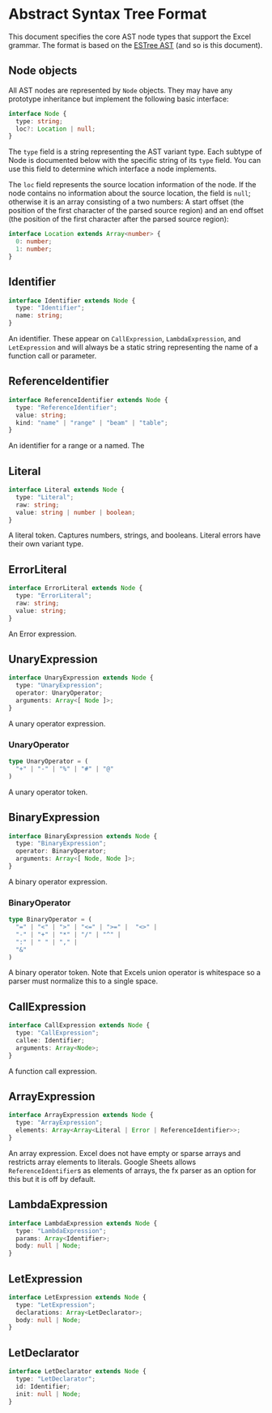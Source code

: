 # Abstract Syntax Tree Format

This document specifies the core AST node types that support the Excel grammar. The format is based on the [ESTree AST](https://github.com/estree/estree) (and so is this document).

## Node objects

All AST nodes are represented by `Node` objects. They may have any prototype inheritance but implement the following basic interface:

```ts
interface Node {
  type: string;
  loc?: Location | null;
}
```

The `type` field is a string representing the AST variant type. Each subtype of Node is documented below with the specific string of its `type` field. You can use this field to determine which interface a node implements.

The `loc` field represents the source location information of the node. If the node contains no information about the source location, the field is `null`; otherwise it is an array consisting of a two numbers: A start offset (the position of the first character of the parsed source region) and an end offset (the position of the first character after the parsed source region):

```ts
interface Location extends Array<number> {
  0: number;
  1: number;
}
```

## Identifier

```ts
interface Identifier extends Node {
  type: "Identifier";
  name: string;
}
```

An identifier. These appear on `CallExpression`, `LambdaExpression`, and `LetExpression` and will always be a static string representing the name of a function call or parameter.

## ReferenceIdentifier

```ts
interface ReferenceIdentifier extends Node {
  type: "ReferenceIdentifier";
  value: string;
  kind: "name" | "range" | "beam" | "table";
}
```

An identifier for a range or a named. The 


## Literal

```ts
interface Literal extends Node {
  type: "Literal";
  raw: string;
  value: string | number | boolean;
}
```

A literal token. Captures numbers, strings, and booleans. Literal errors have their own variant type.

## ErrorLiteral

```ts
interface ErrorLiteral extends Node {
  type: "ErrorLiteral";
  raw: string;
  value: string;
}
```

An Error expression.

## UnaryExpression

```ts
interface UnaryExpression extends Node {
  type: "UnaryExpression";
  operator: UnaryOperator;
  arguments: Array<[ Node ]>;
}
```

A unary operator expression.

### UnaryOperator 

```ts
type UnaryOperator = (
  "+" | "-" | "%" | "#" | "@"
)
```

A unary operator token.

## BinaryExpression

```ts
interface BinaryExpression extends Node {
  type: "BinaryExpression";
  operator: BinaryOperator; 
  arguments: Array<[ Node, Node ]>;
}
```

A binary operator expression.

### BinaryOperator 

```ts
type BinaryOperator = (
  "=" | "<" | ">" | "<=" | ">=" |  "<>" |
  "-" | "+" | "*" | "/" | "^" |
  ":" | " " | "," |
  "&"
)
```

A binary operator token. Note that Excels union operator is whitespace so a parser must normalize this to a single space.

## CallExpression

```ts
interface CallExpression extends Node {
  type: "CallExpression";
  callee: Identifier;
  arguments: Array<Node>;
}
```

A function call expression.

## ArrayExpression

```ts
interface ArrayExpression extends Node {
  type: "ArrayExpression";
  elements: Array<Array<Literal | Error | ReferenceIdentifier>>;
}
```

An array expression. Excel does not have empty or sparse arrays and restricts array elements to literals. Google Sheets allows `ReferenceIdentifier`s as elements of arrays, the fx parser as an option for this but it is off by default.

## LambdaExpression

```ts
interface LambdaExpression extends Node {
  type: "LambdaExpression";
  params: Array<Identifier>;
  body: null | Node;
}
```

## LetExpression

```ts
interface LetExpression extends Node {
  type: "LetExpression";
  declarations: Array<LetDeclarator>;
  body: null | Node;
}
```

## LetDeclarator

```ts
interface LetDeclarator extends Node {
  type: "LetDeclarator";
  id: Identifier;
  init: null | Node;
}
```

